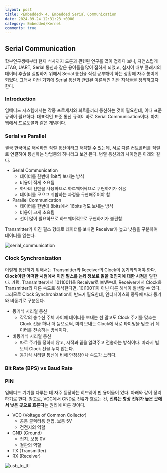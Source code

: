 ```yaml
---
layout: post
title: <Embedded> 4. Embedded Serial Communication
date: 2024-09-24 12:31:23 +0900
category: Embedded/Kernel
comments: true
---
```


## Serial Communication

학부연구생때부터 현재 석사까지 드론과 관련된 연구를 많이 접하다 보니, 자연스럽게 JTAG, UART, Serial 통신과 같은 용어들을 많이 접하게 되었고, 심지어 내부 플래시의 데이터 추출을 실험하기 위해서 Serial 통신을 직접 공부해야 하는 상황에 자주 놓이게 되었다. 그래서 이번 기회에 Serial 통신과 관련된 이론적인 기반 지식들을 정리하고자 한다.

### Introduction

임베디드 시스템에서는 각종 프로세서와 회로들끼리 통신하는 것이 필요한데, 이때 표준 규격이 필요하다. 대표적인 표준 통신 규격이 바로 Serial Communication이다. 마치 웹에서 프로토콜과 같은 개념이다. 

### Serial vs Parallel

결국 한국어로 해석하면 직렬 통신이라고 해석할 수 있는데, 서로 다른 컨트롤러를 직렬로 연결하여 통신하는 방법중의 하나라고 보면 된다. 병렬 통신과의 차이점은 아래와 같다.

- Serial Communication
    - 데이터를 한번에 1bit씩 보내는 방식
    - 비용이 적게 소요됨
    - 하나의 선만을 사용하므로 하드웨어적으로 구현하기가 쉬움
    - 데이터를 모으고 취합하는 과정을 구현해주어야 함
- Parallel Communication
    - 데이터를 한번에 8bits에서 16bits 정도 보내는 방식
    - 비용이 크게 소요됨
    - 선이 많이 필요하므로 하드웨어적으로 구현하기가 불편함

Transmitter가 이진 펄스 형태로 데이터를 보내면 Receiver가 높고 낮음을 구분하여 데이터를 읽는다.

![serial_communication]({{site.url}}/img/serial_com1.png)

### Clock Synchronization

이렇게 통신하기 위해서는 Transmitter와 Receiver의 Clock이 동기화되어야 한다. **Clock이란 어떠한 시점에서 이진 펄스를 논리 정보로 읽을 것인지에 대한 시점**을 말한다. 가령, Transmitter에서 10110011을 Receiver로 보냈는데, Receiver에서 Clock을 Transmitter와 다른 속도로 해석한다면, 10110011이 아닌 다른 해석이 발생할 수 있다. 그러므로 Clock Synchronization이 반드시 필요한데, 인터페이스의 종류에 따라 동기와 비동기로 구분된다.

- 동기식 시리얼 통신
    - 각각의 송수신 주체 사이에 데이터를 보내는 선 말고도 Clock 주기를 맞추는 Clock 선을 하나 더 둠으로써, 미리 보내는 Clock에 서로 타이밍을 맞춘 뒤 데이터를 전송하는 방식이다.
- 비동기식 시리얼 통신
    - 따로 주기를 정하지 않고, 시작과 끝을 알려주고 전송하는 방식이다. 따라서 별도의 Clock 선을 두지 않는다.
    - 동기식 시리얼 통신에 비해 안정성이나 속도가 느리다.

### Bit Rate (BPS) vs Baud Rate



### PIN

임베디드 기기를 다루는 데 자주 등장하는 하드웨어 핀 용어들이 있다. 아래와 같이 정리하기로 한다. 참고로, VCC에서 GND로 전류가 흐르는 건, **전류는 항상 전위가 높은 곳에서 낮은 곳으로 흐른다**는 원리에 따른 것이다.

- VCC (Voltage of Common Collector)
    - 공통 콜렉터용 전압. 보통 5V
    - 건전지의 역할
- GND (Ground)
    - 접지. 보통 0V
    - 철판의 역할
- TX (Transmitter)
- RX (Receiver)

![usb_to_ttl]({{site.url}}/img/usb_to_ttl_cable.jpg)
